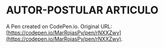 # AUTOR-POSTULAR ARTICULO

A Pen created on CodePen.io. Original URL: [https://codepen.io/MarRojasPy/pen/rNXXZwy](https://codepen.io/MarRojasPy/pen/rNXXZwy).

